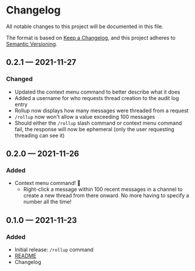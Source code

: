 # Changelog

All notable changes to this project will be documented in this file.

The format is based on [Keep a Changelog](https://keepachangelog.com/en/1.1.0/),
and this project adheres to [Semantic Versioning](https://semver.org/spec/v2.0.0.html).

## 0.2.1 — 2021-11-27

### Changed

- Updated the context menu command to better describe what it does
- Added a username for who requests thread creation to the audit log entry
- Rollup now displays how many messages were threaded from a request
- `/rollup` now won't allow a value exceeding 100 messages
- Should either the `/rollup` slash command or context menu command fail, the response will now be ephemeral (only the user requesting threading can see it)

## 0.2.0 — 2021-11-26

### Added

- Context menu command! 🌟
  - Right-click a message within 100 recent messages in a channel to create a new thread from there onward. No more having to specify a number all the time!

## 0.1.0 — 2021-11-23

### Added

- Initial release: `/rollup` command
- [README](https://github.com/edwardshturman/rollup-bot/#readme)
- Changelog
